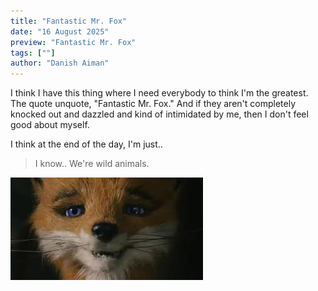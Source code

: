 ```yaml
---
title: "Fantastic Mr. Fox"
date: "16 August 2025"
preview: "Fantastic Mr. Fox"
tags: [""]
author: "Danish Aiman"
---
```

I think I have this thing where I need everybody to think I'm the greatest. The quote unquote, "Fantastic Mr. Fox."
And if they aren't completely knocked out and dazzled and kind of intimidated by me, then I don't feel good about myself.

I think at the end of the day, I'm just..


>I know.. We're wild animals.

![Fantastic Mr. Fox](public/fantastic-mr-fox/fantastic-mr-fox1.jpg)

